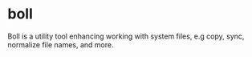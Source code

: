 # boll
Boll is a utility tool enhancing working with system files, e.g copy, sync, normalize file names, and more.
